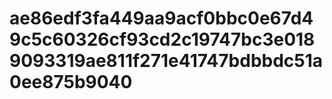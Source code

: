 # ae86edf3fa449aa9acf0bbc0e67d49c5c60326cf93cd2c19747bc3e0189093319ae811f271e41747bdbbdc51a0ee875b9040
